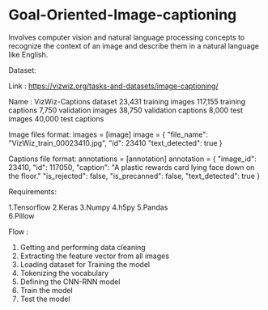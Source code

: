 # Goal-Oriented-Image-captioning

Involves computer vision and natural language processing concepts to recognize the context of an image and describe them in a natural language like English.


Dataset:

Link : https://vizwiz.org/tasks-and-datasets/image-captioning/

Name : VizWiz-Captions dataset
      23,431 training images
      117,155 training captions
      7,750 validation images
      38,750 validation captions
      8,000 test images
      40,000 test captions

Image files format: 
  images = [image]
  image = {
    "file_name": "VizWiz_train_00023410.jpg",
    "id": 23410
    "text_detected": true
  }

Captions file format:
  annotations = [annotation]
  annotation = {
      "image_id": 23410,
      "id": 117050,
      "caption": "A plastic rewards card lying face down on the floor."
      "is_rejected": false,
      "is_precanned": false,
      "text_detected": true
  }


Requirements:

1.Tensorflow
2.Keras
3.Numpy
4.h5py
5.Pandas  
6.Pillow

Flow : 
  1. Getting and performing data cleaning
  2. Extracting the feature vector from all images 
  3. Loading dataset for Training the model
  4. Tokenizing the vocabulary 
  5. Defining the CNN-RNN model
  6. Train the model
  7. Test the model
  
